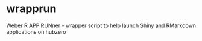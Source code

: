 # wrapprun
Weber R APP RUNner - wrapper script to help launch Shiny and RMarkdown applications on hubzero
